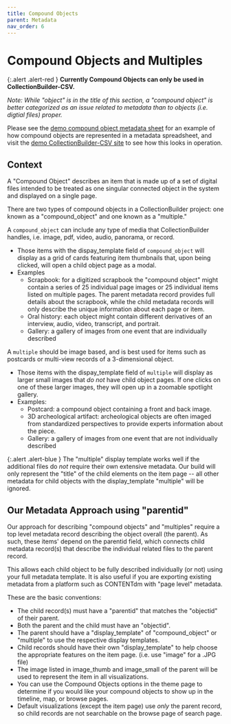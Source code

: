 ```yaml
---
title: Compound Objects
parent: Metadata
nav_order: 6
---
```

# Compound Objects and Multiples

{:.alert .alert-red }
**Currently Compound Objects can only be used in CollectionBuilder-CSV.**

_Note: While "object" is in the title of this section, a "compound object" is better categorized as an issue related to metadata than to objects (i.e. digtial files) proper._

Please see the [demo compound object metadata sheet](https://docs.google.com/spreadsheets/d/1UNwl02r3fB-ybiKqb3SY4K30Tf4_rY_NOv5_o5WtVoY/edit?usp=sharing) for an example of how compound objects are represented in a metadata spreadsheet, and visit the [demo CollectionBuilder-CSV site](https://www.lib.uidaho.edu/collectionbuilder/collectionbuilder-csv-demo/) to see how this looks in operation. 

## Context

A "Compound Object" describes an item that is made up of a set of digital files intended to be treated as one singular connected object in the system and displayed on a single page. 

There are two types of compound objects in a CollectionBuilder project: 
one known as a "compound_object" and one known as a "multiple." 

A `compound_object` can include any type of media that CollectionBuilder handles, i.e. image, pdf, video, audio, panorama, or record. 
- Those items with the dispay_template field of `compound_object` will display as a grid of cards featuring item thumbnails that, upon being clicked, will open a child object page as a modal. 
- Examples
    - Scrapbook: for a digitized scrapbook the "compound object" might contain a series of 25 individual page images or 25 individual items listed on multiple pages. The parent metadata record provides full details about the scrapbook, while the child metadata records will only describe the unique information about each page or item. 
    - Oral history: each object might contain different derivatives of an interview, audio, video, transcript, and portrait.
    - Gallery: a gallery of images from one event that are individually described

A `multiple` should be image based, and is best used for items such as postcards or multi-view records of a 3-dimensional object. 
- Those items with the dispay_template field of `multiple` will display as larger small images that *do not* have child object pages. If one clicks on one of these larger images, they will open up in a zoomable spotlight gallery.
- Examples: 
    - Postcard: a compound object containing a front and back image. 
    - 3D archeological artifact: archeological objects are often imaged from standardized perspectives to provide experts information about the piece.
    - Gallery: a gallery of images from one event that are not individually described

{:.alert .alert-blue }
The "multiple" display template works well if the additional files do *not* require their own extensive metadata. Our build will only represent the "title" of the child elements on the item page -- all other metadata for child objects with the display_template "multiple" will be ignored. 

 
## Our Metadata Approach using "parentid"

Our approach for describing "compound objects" and "multiples" require a top level metadata record describing the object overall (the parent). As such, these items' depend on the parentid field, which connects child metadata record(s) that describe the individual related files to the parent record.

This allows each child object to be fully described individually (or not) using your full metadata template. It is also useful if you are exporting existing metadata from a platform such as CONTENTdm with "page level" metadata.

These are the basic conventions:

- The child record(s) must have a "parentid" that matches the "objectid" of their parent.
- Both the parent and the child must have an "objectid".
- The parent should have a "display_template" of "compound_object" or "multiple" to use the respective display templates.
- Child records should have their own "display_template" to help choose the appropriate features on the item page. (i.e. use "image" for a .JPG file)
- The image listed in image_thumb and image_small of the parent will be used to represent the item in all visualizations.
- You can use the Compound Objects options in the theme page to determine if you would like your compound objects to show up in the timeline, map, or browse pages.
- Default visualizations (except the item page) use *only* the parent record, so child records are not searchable on the browse page of search page.


